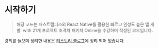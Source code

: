# 시작하기
>
> 해당 코드는 패스트캠퍼스의 React Native를 활용한 빠르고 완성도 높은 앱 개발  with 21개 프로젝트 초격차 패키지 Online을 수강하며 작성된 코드입니다.

강의를 들으며 정리한 내용은 [티스토리 블로그](https://mikang-luv.tistory.com/)에 정리 되어 있습니다.
